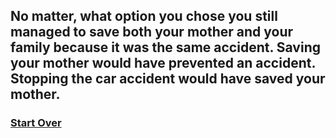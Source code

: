 ## No matter, what option you chose you still managed to save both your mother and your family because it was the same accident. Saving your mother would have prevented an accident. Stopping the car accident would have saved your mother.

### [Start Over](../../home.md)